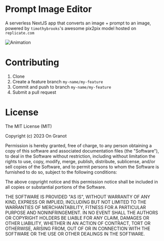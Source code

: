# Prompt Image Editor

A serverless NextJS app that converts an image + prompt to an image, powered by `timothybrooks`'s awesome pix2pix model hosted on `replicate.com`

![Animation](https://user-images.githubusercontent.com/58481800/218114684-e1e6faf3-9968-4596-83a7-cc3ea3ca849d.gif)

# Contributing

1. Clone
2. Create a feature branch `my-name/my-feature`
3. Commit and push to branch `my-name/my-feature`
4. Submit a pull request

# License

The MIT License (MIT)

Copyright (c) 2023 On Granot

Permission is hereby granted, free of charge, to any person obtaining a copy of this software and associated documentation files (the "Software"), to deal in the Software without restriction, including without limitation the rights to use, copy, modify, merge, publish, distribute, sublicense, and/or sell copies of the Software, and to permit persons to whom the Software is furnished to do so, subject to the following conditions:

The above copyright notice and this permission notice shall be included in all copies or substantial portions of the Software.

THE SOFTWARE IS PROVIDED "AS IS", WITHOUT WARRANTY OF ANY KIND, EXPRESS OR IMPLIED, INCLUDING BUT NOT LIMITED TO THE WARRANTIES OF MERCHANTABILITY, FITNESS FOR A PARTICULAR PURPOSE AND NONINFRINGEMENT. IN NO EVENT SHALL THE AUTHORS OR COPYRIGHT HOLDERS BE LIABLE FOR ANY CLAIM, DAMAGES OR OTHER LIABILITY, WHETHER IN AN ACTION OF CONTRACT, TORT OR OTHERWISE, ARISING FROM, OUT OF OR IN CONNECTION WITH THE SOFTWARE OR THE USE OR OTHER DEALINGS IN THE SOFTWARE.
